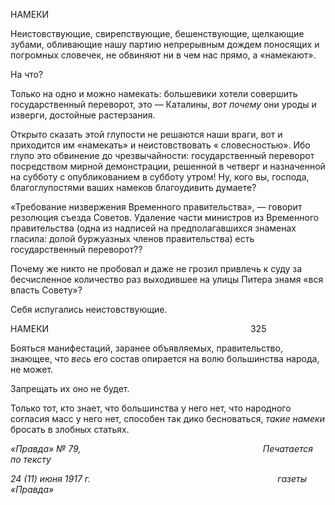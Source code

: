 НАМЕКИ

Неистовствующие, свирепствующие, бешенствующие, щелкающие зубами, обли­вающие нашу партию непрерывным дождем поносящих и погромных словечек, не об­виняют ни в чем нас прямо, а «намекают».

На что?

Только на одно и можно намекать: большевики хотели совершить государственный переворот, это — Каталины, _вот почему_ они уроды и изверги, достойные растерзания.

Открыто сказать этой глупости не решаются наши враги, вот и приходится им «на­мекать» и неистовствовать « словесностью». Ибо глупо это обвинение до чрезвычайно­сти: государственный переворот посредством мирной демонстрации, решенной в чет­верг и назначенной на субботу с опубликованием в субботу утром! Ну, кого вы, госпо­да, благоглупостями ваших намеков благоудивить думаете?

«Требование низвержения Временного правительства», — говорит резолюция съезда Советов. Удаление части министров из Временного правительства (одна из надписей на предполагавшихся знаменах гласила: долой буржуазных членов правительства) есть государственный переворот??

Почему же никто не пробовал и даже не грозил привлечь к суду за бесчисленное ко­личество раз выходившее на улицы Питера знамя «вся власть Совету»?

Себя испугались неистовствующие.

  

НАМЕКИ                                                                                  325

Бояться манифестаций, заранее объявляемых, правительство, знающее, что _весь_ его состав опирается на волю большинства народа, не может.

Запрещать их оно не будет.

Только тот, кто знает, что большинства у него нет, что народного согласия масс у него нет, способен так дико бесноваться, _такие намеки_ бросать в злобных статьях.

_«Правда» № 79,                                                                          Печатается по тексту_

_24 (11) июня 1917 г.                                                                            газеты «Правда»_